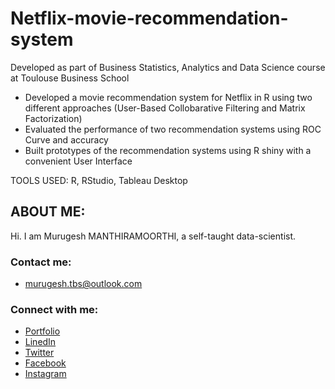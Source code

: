 # Netflix-movie-recommendation-system
Developed as part of Business Statistics, Analytics and Data Science course at Toulouse Business School

* Developed a movie recommendation system for Netflix in R using two different approaches (User-Based Collobarative Filtering and Matrix Factorization)
* Evaluated the performance of two recommendation systems using ROC Curve and accuracy
* Built prototypes of the recommendation systems using R shiny with a convenient User Interface

TOOLS USED: R, RStudio, Tableau Desktop

## ABOUT ME:
Hi. I am Murugesh MANTHIRAMOORTHI, a self-taught data-scientist. 

### Contact me:

* [murugesh.tbs@outlook.com](mailto:murugesh.tbs@outlook.com)

### Connect with me:

* [Portfolio](https://murugeshmanthiramoorthi.github.io/)
* [LinedIn](https://www.linkedin.com/in/murugesh-manthiramoorthi/)
* [Twitter](https://twitter.com/murugesh__m)
* [Facebook](https://www.facebook.com/murugeshmanthiramoorthi/)
* [Instagram](https://www.instagram.com/murugesh__m/)



